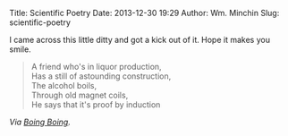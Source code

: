 Title: Scientific Poetry
Date: 2013-12-30 19:29
Author: Wm. Minchin
Slug: scientific-poetry

I came across this little ditty and got a kick out of it. Hope it makes you
smile.

> A friend who's in liquor production,  
> Has a still of astounding construction,  
> The alcohol boils,  
> Through old magnet coils,  
> He says that it's proof by induction

<!-- read more -->

*Via [Boing
Boing](http://boingboing.net/2013/12/29/scientists-favourite-jokes.html).*
